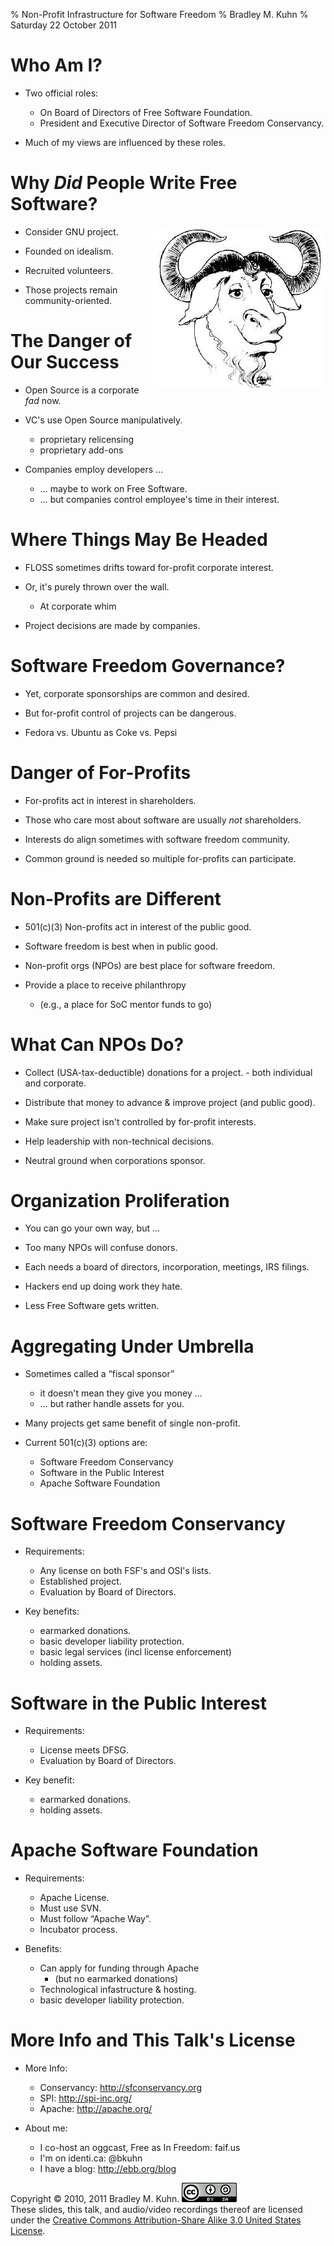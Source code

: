 % Non-Profit Infrastructure for Software Freedom
% Bradley M. Kuhn
% Saturday 22 October 2011

# Who Am I?

+ Two official roles:
    - On Board of Directors of Free Software Foundation.
    - President and Executive Director of Software Freedom Conservancy.

+ Much of my views are influenced by these roles.


# Why *Did* People Write Free Software?

<img src="gnu-head.jpg" align="right" />

+ Consider GNU project.

+ Founded on idealism.

+ Recruited volunteers.

+ Those projects remain community-oriented.

# The Danger of Our Success

+ Open Source is a corporate *fad* now.

+ VC's use Open Source manipulatively.
     - proprietary relicensing
     - proprietary add-ons

+ Companies employ developers &hellip;
     - &hellip; maybe to work on Free Software.
     - &hellip; but companies control employee's time in their interest.

# Where Things May Be Headed

+ FLOSS sometimes drifts toward for-profit corporate interest.

+ Or, it's purely thrown over the wall.
    - At corporate whim

+ Project decisions are made by companies.

# Software Freedom Governance?

+ Yet, corporate sponsorships are common and desired.

+ But for-profit control of projects can be dangerous.

+ Fedora vs. Ubuntu as Coke vs. Pepsi

# Danger of For-Profits

+ For-profits act in interest in shareholders.

+ Those who care most about software are usually *not* shareholders.

+ Interests do align sometimes with software freedom community.

+ Common ground is needed so multiple for-profits can participate.

# Non-Profits are Different

+ 501(c)(3) Non-profits act in interest of the public good.

+ Software freedom is best when in public good.

+ Non-profit orgs (NPOs) are best place for software freedom.

+ Provide a place to receive philanthropy
     - (e.g., a place for SoC mentor funds to go)

# What Can NPOs Do?

+ Collect (USA-tax-deductible) donations for a project.
      - both individual and corporate.

+ Distribute that money to advance &amp; improve project (and public good).

+ Make sure project isn't controlled by for-profit interests.

+ Help leadership with non-technical decisions.

+ Neutral ground when corporations sponsor.

# Organization Proliferation

+ You can go your own way, but &hellip;

+ Too many NPOs will confuse donors.

+ Each needs a board of directors, incorporation, meetings, IRS filings.

+ Hackers end up doing work they hate.

+ Less Free Software gets written.

# Aggregating Under Umbrella

+ Sometimes called a &ldquo;fiscal sponsor&rdquo;
    + it doesn't mean they give you money &hellip;
    + &hellip; but rather handle assets for you.

+ Many projects get same benefit of single non-profit.

+ Current 501(c)(3) options are:
     - Software Freedom Conservancy
     - Software in the Public Interest
     - Apache Software Foundation

# Software Freedom Conservancy

+ Requirements:
    - Any license on both FSF's and OSI's lists.
    - Established project.
    - Evaluation by Board of Directors.

+ Key benefits:
    - earmarked donations.
    - basic developer liability protection.
    - basic legal services (incl license enforcement)
    - holding assets.

# Software in the Public Interest

+ Requirements:
    - License meets DFSG.
    - Evaluation by Board of Directors.

+ Key benefit:
    - earmarked donations.
    - holding assets.

# Apache Software Foundation

+ Requirements:
    - Apache License.
    - Must use SVN.
    - Must follow &ldquo;Apache Way&rdquo;.
    - Incubator process.

+ Benefits:
    - Can apply for funding through Apache
        - (but no earmarked donations)
    - Technological infastructure &amp; hosting.
    - basic developer liability protection.

# More Info and This Talk's License

+ More Info:
    + Conservancy: http://sfconservancy.org
    + SPI: http://spi-inc.org/
    + Apache: http://apache.org/

+ About me:
    + I co-host an oggcast, Free as In Freedom: faif.us
    + I'm on identi.ca: @bkuhn
    + I have a blog: http://ebb.org/blog

Copyright &copy; 2010, 2011 Bradley M. Kuhn.
<a rel="license"
href="http://creativecommons.org/licenses/by-sa/3.0/us/"><img
alt="Creative Commons License" style="border-width:0" src="cc-by-sa-3-0_88x31.png"
/></a><br />These slides, this talk, and audio/video recordings thereof
are licensed under the <a rel="license"
href="http://creativecommons.org/licenses/by-sa/3.0/us/">Creative Commons
Attribution-Share Alike 3.0 United States License</a>.
